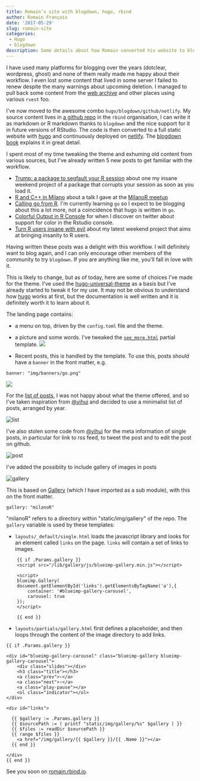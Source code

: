 ```yaml
---
title: Romain’s site with blogdown, hugo, rbind
author: Romain François
date: '2017-05-29'
slug: romain-site
categories: 
 - Hugo
 - blogdown
description: Some details about how Romain converted his website to blogdown
---
```


I have used many platforms for blogging over the years (dotclear, wordpress, ghost)
and none of them really made me happy about their workflow. I even lost some 
content that lived in some server I failed to renew despite the many warnings
about upcoming deletion. I managed to pull back some content from the 
[web archive](https://archive.org/web/) and other places using various `rvest` foo. 

I've now moved to the awesome combo `hugo/blogdown/github/netlify`. My source content 
lives in [a github repo](https://github.com/rbind/romain) in the `rbind` 
organisation, I can write it as markdown or R markdown thanks to `blogdown` and 
the nice support for it in future versions of RStudio. The code is then converted
to a full static website with [hugo](https://gohugo.io) and continuously deployed
on [netlify](https://www.netlify.com). The [blogdown book](https://bookdown.org/yihui/blogdown/)
explains it in great detail. 

I spent most of my time tweaking the theme and exhuming old content from various sources, 
but I've already written 5 new posts to get familiar with the workflow. 

 - [Trump: a package to segfault your R session](https://romain.rbind.io/blog/2016/11/16/trump-a-package-to-segfault-your-r-session/) 
 about one my insane weekend project of a package that corrupts your session as soon as you 
 load it. 
 - [R and C++ in Milano](https://romain.rbind.io/blog/2017/04/05/r-and-c-plus-plus-in-milano/)
 about a talk I gave at the [MilanoR meetup](http://www.milanor.net)
 - [Calling go from R](https://romain.rbind.io/blog/2017/05/14/calling-go-from-r/). I'm currently learning `go` so I expect to be blogging about this a lot more, not a coincidence that hugo is written in `go`. 
 - [Colorful Output in R Console](https://romain.rbind.io/blog/2017/05/27/colorful-output-in-r-console/)
 for when I discover on twitter about support for color in the Rstudio console. 
 - [Turn R users insane with evil](https://romain.rbind.io/blog/2017/05/28/turn-r-users-insane-with-evil/)
 about my latest weekend project that aims at bringing insanity to R users. 

Having written these posts was a delight with this workflow. I will definitely want to blog again, and 
I can only encourage other members of the community to try `blogdown`. If you are anything like me, you'll 
fall in love with it. 

This is likely to change, but as of today, here are some of choices I've made for the theme. 
I've used the [hugo-universal-theme](https://themes.gohugo.io/hugo-universal-theme/)
as a basis but I've already started to tweak it for my use. It may not be obvious to 
understand how [hugo](https://gohugo.io) works at first, but the documentation is well
written and it is definitely worth it to learn about it. 

The landing page contains:
 
- a menu on top, driven by the `config.toml` file and the theme. 
- a picture and some words. I've tweaked the
   [`see_more.html`](https://github.com/rbind/romain/blob/master/layouts/partials/see_more.html) 
   partial template. 
![](https://cloud.githubusercontent.com/assets/2625526/26580838/236f4952-453a-11e7-88ef-7bed0da86354.png)

- Recent posts, this is handled by the template. To use this, posts should have a `banner` in the front matter, e.g. 

```
banner: "img/banners/go.png"
```

![](https://cloud.githubusercontent.com/assets/2625526/26580839/236e5bf0-453a-11e7-9c36-eb921dca266c.png)

For the [list of posts](https://romain.rbind.io/blog/), I was not happy about what the theme offered, and 
so I've taken inspiration from [@yihui](https://yihui.name) and decided to use a minimalist list of 
posts, arranged by year. 

![list](https://cloud.githubusercontent.com/assets/2625526/26581221/deb5bd58-453b-11e7-8452-b15a5712f1c1.png)

I've also stolen some code from [@yihui](https://yihui.name) for the meta information of single posts, 
in particular for link to rss feed, to tweet the post and to edit the post on github. 

![post](https://cloud.githubusercontent.com/assets/2625526/26580836/236df9c6-453a-11e7-84f0-81a90b8a44d2.png)

I've added the possibilty to include gallery of images in posts

![gallery](https://cloud.githubusercontent.com/assets/2625526/26580837/236eb956-453a-11e7-9636-8f8fc3859e3a.png)

This is based on [Gallery](https://github.com/blueimp/Gallery) (which I have imported as a 
sub module), with this on the front matter.

```
gallery: "milanoR"
```

"milanoR" refers to a directory within "static/img/gallery" of the repo. The `gallery` variable is used by 
these templates: 

- `layouts/_default/single.html` loads the javascript library and looks for an element called 
  `links` on the page. `links` will contain a set of links to images. 

```
    {{ if .Params.gallery }}
    <script src="/lib/gallery/js/blueimp-gallery.min.js"></script>

    <script>
    blueimp.Gallery(
    document.getElementById('links').getElementsByTagName('a'),{
        container: '#blueimp-gallery-carousel',
        carousel: true
    });
    </script>

    {{ end }}
```

- `layouts/partials/gallery.html` first defines a placeholder, and then loops through the 
  content of the image directory to add links. 

```
{{ if .Params.gallery }}

<div id="blueimp-gallery-carousel" class="blueimp-gallery blueimp-gallery-carousel">
    <div class="slides"></div>
    <h3 class="title"></h3>
    <a class="prev">‹</a>
    <a class="next">›</a>
    <a class="play-pause"></a>
    <ol class="indicator"></ol>
</div>

<div id="links">

  {{ $gallery := .Params.gallery }}
  {{ $sourcePath := ( printf "static/img/gallery/%s" $gallery ) }}
  {{ $files := readDir $sourcePath }}
  {{ range $files }}
    <a href="/img/gallery/{{ $gallery }}/{{ .Name }}"></a>
  {{ end }}

</div>
{{ end }}
```

See you soon on [romain.rbind.io](http://romain.rbind.io). 
